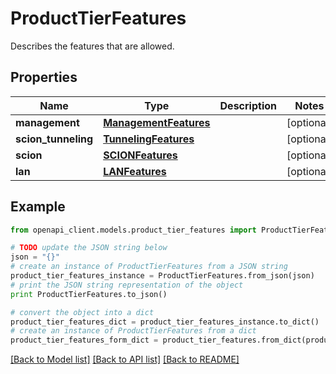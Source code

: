 # ProductTierFeatures

Describes the features that are allowed. 

## Properties

Name | Type | Description | Notes
------------ | ------------- | ------------- | -------------
**management** | [**ManagementFeatures**](ManagementFeatures.md) |  | [optional] 
**scion_tunneling** | [**TunnelingFeatures**](TunnelingFeatures.md) |  | [optional] 
**scion** | [**SCIONFeatures**](SCIONFeatures.md) |  | [optional] 
**lan** | [**LANFeatures**](LANFeatures.md) |  | [optional] 

## Example

```python
from openapi_client.models.product_tier_features import ProductTierFeatures

# TODO update the JSON string below
json = "{}"
# create an instance of ProductTierFeatures from a JSON string
product_tier_features_instance = ProductTierFeatures.from_json(json)
# print the JSON string representation of the object
print ProductTierFeatures.to_json()

# convert the object into a dict
product_tier_features_dict = product_tier_features_instance.to_dict()
# create an instance of ProductTierFeatures from a dict
product_tier_features_form_dict = product_tier_features.from_dict(product_tier_features_dict)
```
[[Back to Model list]](../README.md#documentation-for-models) [[Back to API list]](../README.md#documentation-for-api-endpoints) [[Back to README]](../README.md)


